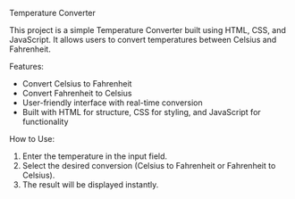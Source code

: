 

 Temperature Converter

This project is a simple Temperature Converter built using HTML, CSS, and JavaScript. It allows users to convert temperatures between Celsius and Fahrenheit. 

Features:
- Convert Celsius to Fahrenheit
- Convert Fahrenheit to Celsius
- User-friendly interface with real-time conversion
- Built with HTML for structure, CSS for styling, and JavaScript for functionality

 How to Use:
1. Enter the temperature in the input field.
2. Select the desired conversion (Celsius to Fahrenheit or Fahrenheit to Celsius).
3. The result will be displayed instantly.


